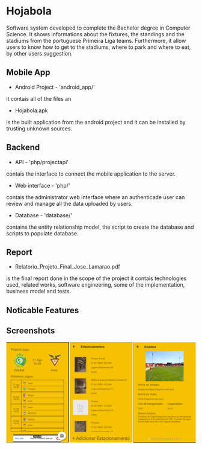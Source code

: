# Hojabola

Software system developed to complete the Bachelor degree in Computer Science. It shows informations about the fixtures, the standings and the stadiums from the portuguese Primeira Liga teams. Furthermore, it allow users to know how to get to the stadiums, where to park and where to eat, by other users suggestion.

## Mobile App

* Android Project - 'android_app/'

it contais all of the files an

* Hojabola.apk 

is the built application from the android project and it can be installed by trusting unknown sources.

## Backend

* API - 'php/projectapi'

contais the interface to connect the mobile application to the server. 

* Web interface - 'php/'

contais the administrator web interface where an authenticade user can review and manage all the data uploaded by users.

* Database - 'database/'

contains the entity relationship model, the script to create the database and scripts to populate database.

## Report

* Relatorio_Projeto_Final_Jose_Lamarao.pdf

is the final report done in the scope of the project it contais  technologies used, related works, software engineering, some of the implementation, business model and tests.  

## Noticable Features


## Screenshots

![screenshot](screenshot.png)